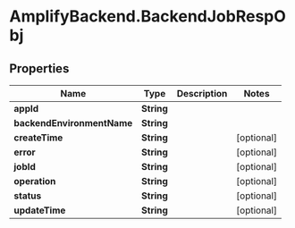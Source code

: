 # AmplifyBackend.BackendJobRespObj

## Properties

Name | Type | Description | Notes
------------ | ------------- | ------------- | -------------
**appId** | **String** |  | 
**backendEnvironmentName** | **String** |  | 
**createTime** | **String** |  | [optional] 
**error** | **String** |  | [optional] 
**jobId** | **String** |  | [optional] 
**operation** | **String** |  | [optional] 
**status** | **String** |  | [optional] 
**updateTime** | **String** |  | [optional] 


